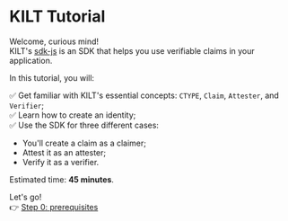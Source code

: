 # KILT Tutorial  

Welcome, curious mind!    
KILT's [sdk-js](https://kiltprotocol.github.io/kilt-workshop-101/#/) is an SDK that helps you use verifiable claims in your application. 

In this tutorial, you will:   

✅ Get familiar with KILT's essential concepts: `CTYPE`, `Claim`, `Attester`, and `Verifier`;   
✅ Learn how to create an identity;   
✅ Use the SDK for three different cases: 
* You'll create a claim as a <span class="label-role claimer">claimer</span>; 
* Attest it as an <span class="label-role attester">attester</span>;
* Verify it as a <span class="label-role verifier">verifier</span>.  


Estimated time: **45 minutes**.   

Let's go!   
👉 [Step 0: prerequisites](https://kiltprotocol.github.io/kilt-workshop-101/#/prerequisites)

